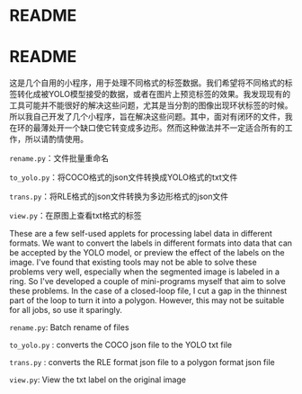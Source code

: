 # README

# README

这是几个自用的小程序，用于处理不同格式的标签数据。我们希望将不同格式的标签转化成被YOLO模型接受的数据，或者在图片上预览标签的效果。我发现现有的工具可能并不能很好的解决这些问题，尤其是当分割的图像出现环状标签的时候。所以我自己开发了几个小程序，旨在解决这些问题。其中，面对有闭环的文件，我在环的最薄处开一个缺口使它转变成多边形。然而这种做法并不一定适合所有的工作，所以请酌情使用。

`rename.py`：文件批量重命名

`to_yolo.py`：将COCO格式的json文件转换成YOLO格式的txt文件

`trans.py`：将RLE格式的json文件转换为多边形格式的json文件

`view.py`：在原图上查看txt格式的标签

These are a few self-used applets for processing label data in different formats. We want to convert the labels in different formats into data that can be accepted by the YOLO model, or preview the effect of the labels on the image. I've found that existing tools may not be able to solve these problems very well, especially when the segmented image is labeled in a ring. So I've developed a couple of mini-programs myself that aim to solve these problems. In the case of a closed-loop file, I cut a gap in the thinnest part of the loop to turn it into a polygon. However, this may not be suitable for all jobs, so use it sparingly.

`rename.py`: Batch rename of files

`to_yolo.py` : converts the COCO json file to the YOLO txt file

`trans.py` : converts the RLE format json file to a polygon format json file

`view.py`: View the txt label on the original image
